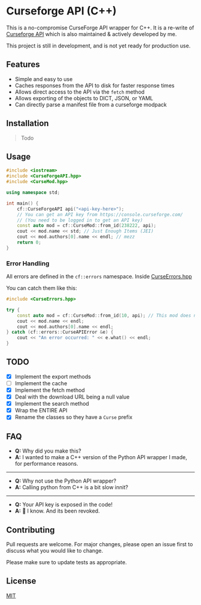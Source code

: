 # Curseforge API (C++)

[cfapi]: https://wow.curseforge.com/api
[cfapi-docs]: https://wow.curseforge.com/api/docs
[python-cfapi]: https://github.com/Advik-B/CurseForge-API/

This is a no-compromise CurseForge API wrapper for C++. It is a re-write of [Curseforge API][python-cfapi] which is also maintained & actively developed by me.

This project is still in development, and is not yet ready for production use.

## Features

- Simple and easy to use
- Caches responses from the API to disk for faster response times
- Allows direct access to the API via the `fetch` method
- Allows exporting of the objects to DICT, JSON, or YAML
- Can directly parse a manifest file from a curseforge modpack

## Installation

> Todo

## Usage

```c++
#include <iostream>
#include <CurseForgeAPI.hpp>
#include <CurseMod.hpp>

using namespace std;

int main() {
    cf::CurseForgeAPI api("<api-key-here>"); 
    // You can get an API key from https://console.curseforge.com/
    // (You need to be logged in to get an API key)
    const auto mod = cf::CurseMod::from_id(238222, api);
    cout << mod.name << std; // Just Enough Items (JEI)
    cout << mod.authors[0].name << endl; // mezz
    return 0;
}

```

### Error Handling

All errors are defined in the `cf::errors` namespace. Inside [CurseErrors.hpp](include/CurseErrors.hpp)

You can catch them like this:
```c++
#include <CurseErrors.hpp>

try {
    const auto mod = cf::CurseMod::from_id(10, api); // This mod does not exist
    cout << mod.name << endl;
    cout << mod.authors[0].name << endl;
} catch (cf::errors::CurseAPIError &e) {
    cout << "An error occurred: " << e.what() << endl;
}
```

        

## TODO

- [x] Implement the export methods
- [ ] Implement the cache
- [x] Implement the fetch method
- [x] Deal with the download URL being a null value
- [x] Implement the search method
- [x] Wrap the ENTIRE API
- [x] Rename the classes so they have a `Curse` prefix

## FAQ
- **Q:** Why did you make this?
- **A:** I wanted to make a C++ version of the Python API wrapper I made, for performance reasons.
---
- **Q:** Why not use the Python API wrapper?
- **A:** Calling python from C++ is a bit slow innit?
---
- **Q:** Your API key is exposed in the code!
- **A:** 🤫 I know. And its been revoked.

## Contributing

Pull requests are welcome. For major changes, please open an issue first to discuss what you would like to change.

Please make sure to update tests as appropriate.

## License

[MIT](https://choosealicense.com/licenses/mit/)
